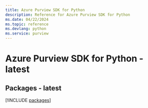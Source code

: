 ```yaml
---
title: Azure Purview SDK for Python
description: Reference for Azure Purview SDK for Python
ms.date: 04/22/2024
ms.topic: reference
ms.devlang: python
ms.service: purview
---
```

# Azure Purview SDK for Python - latest
## Packages - latest
[!INCLUDE [packages](purview-index.md)]